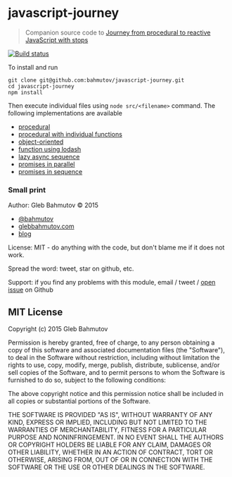 # javascript-journey

> Companion source code to [Journey from procedural to reactive JavaScript with stops][post]

[![Build status][ci-image] ][ci-url]

To install and run

    git clone git@github.com:bahmutov/javascript-journey.git
    cd javascript-journey
    npm install

Then execute individual files using `node src/<filename>` command. The following
implementations are available

* [procedural](src/00-procedural.js)
* [procedural with individual functions](src/01-procedural-with-reuse.js)
* [object-oriented](src/02-oo.js)
* [function using lodash](src/03-functional.js)
* [lazy async sequence](src/04-lazy.js)
* [promises in parallel](src/05-promises.js)
* [promises in sequence](src/06-promises-sequence.js)

[post]: http://glebbahmutov.com/blog/journey-from-procedural-to-reactive-javascript-with-stops/

### Small print

Author: Gleb Bahmutov &copy; 2015

* [@bahmutov](https://twitter.com/bahmutov)
* [glebbahmutov.com](http://glebbahmutov.com)
* [blog](http://glebbahmutov.com/blog/)

License: MIT - do anything with the code, but don't blame me if it does not work.

Spread the word: tweet, star on github, etc.

Support: if you find any problems with this module, email / tweet /
[open issue](https://github.com/bahmutov/javascript-journey/issues) on Github

## MIT License

Copyright (c) 2015 Gleb Bahmutov

Permission is hereby granted, free of charge, to any person
obtaining a copy of this software and associated documentation
files (the "Software"), to deal in the Software without
restriction, including without limitation the rights to use,
copy, modify, merge, publish, distribute, sublicense, and/or sell
copies of the Software, and to permit persons to whom the
Software is furnished to do so, subject to the following
conditions:

The above copyright notice and this permission notice shall be
included in all copies or substantial portions of the Software.

THE SOFTWARE IS PROVIDED "AS IS", WITHOUT WARRANTY OF ANY KIND,
EXPRESS OR IMPLIED, INCLUDING BUT NOT LIMITED TO THE WARRANTIES
OF MERCHANTABILITY, FITNESS FOR A PARTICULAR PURPOSE AND
NONINFRINGEMENT. IN NO EVENT SHALL THE AUTHORS OR COPYRIGHT
HOLDERS BE LIABLE FOR ANY CLAIM, DAMAGES OR OTHER LIABILITY,
WHETHER IN AN ACTION OF CONTRACT, TORT OR OTHERWISE, ARISING
FROM, OUT OF OR IN CONNECTION WITH THE SOFTWARE OR THE USE OR
OTHER DEALINGS IN THE SOFTWARE.

[ci-image]: https://travis-ci.org/bahmutov/javascript-journey.png?branch=master
[ci-url]: https://travis-ci.org/bahmutov/javascript-journey
